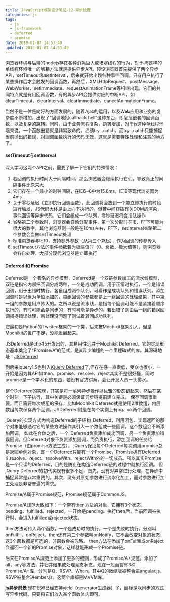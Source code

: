 ```yaml
---
title: JavaScript框架设计笔记-12-异步处理
categories: js
tags:
  - js
  - js-framework
  - deferred
  - promise
date: 2018-01-07 14:53:49
updated: 2018-01-07 14:53:49
---
```


浏览器环境与后端的nodejs存在各种消耗巨大或堵塞线程的行为，对于JS这样的单线程环境唯一的解耦方法就是提供异步API。预设浏览器首先提供了两个异步API，setTimeout和setInterval，后来就开始出现各种事件回调，只有用户执行了某些操作后才会触发的回调函数，再然后，XMLHttpRequest、postMessage、WebWorker、setImmediate、requestAnimationFrame等相继出现，它们的共同特点就是有用回调函数，有的异步API会提供对应的中断API，如clearTimeout、clearInterval、clearImmediate、cancelAnimateionFrame。

当然不是一律是向好的方面发展的，随着Ajax的运用，以及Web应用和业务的复杂度不断增加，出现了“回调地狱callback hell”这种东西，即层层嵌套的回调函数，以及复杂的跳转。同时，由于业务流程复杂，跳转增加，对于js这种单线程环境来说，一个函数出错就是非常致命的，必须try...catch。而try...catch只能捕捉当前抛出的错误，对回调函数执行的代码无效，这就是需要特殊处理和注意的地方了。

#### setTimeout与setInerval
深入学习这两个API之前，需要了解一下它们的特殊情况：
1. 若回调的执行时间大于间隔时间，那么浏览器会继续执行它们，导致真正的间隔事件比原来大
1. 它们存在一个最小的时钟间隔，在IE6~8中为15.6ms，IE10等现代浏览器为4ms
1. 关于零秒延迟（立即执行回调函数），此回调将会放到一个能立即执行的时段进行触发，JS代码大体是由上向下执行的，但若中间穿插有关DOM的渲染，事件回调等异步代码，它们会组成一个队列，零秒延迟将会插队操作
1. 省略第二个参数时，浏览器会自动分配事件，第一次分配时在IE、FF下可能为很大的数字，其他浏览器则一般是在10ms左右，FF下，setInterval省略第二个参数会当做setTimeout处理
1. 标准浏览器与IE10，支持额外参数（从第三个算起），作为回调的传参传入
1. setTimeout方法的事件参数若为极端值时（0、负数、极大值等），则浏览器会各自处理，大部分现代浏览器是立即执行

#### Deferred 和 Promise
Deferred是一个著名的异步模型，Deferred是一个双链参数加工的流水线模型，双链是指它内部把回调分成两种，一个是成功回调，用于正常时执行，一个是错误回调，用于出错时执行。各自组成两个队列，可看作是成功队列和错误队列。添加回调时是以组为单位添加的，每组回调的参数都是上一组回调的处理结果，其中第一组的参数是用户传入的。之所以说是流水线，是指每个回调可能不是紧挨着顺序执行的，有时可能会是同步的，有时可能是异步的。若出错了则由后一组的错误回调捕捉错误处理，若处理没问题了则试着转回成功队列。

它最初是Python的Twisted框架的一个类，后来被Mochikit框架引入，但是Mochikit的推广不足，没能发展起来。

JSDeferred是cho45开发出的，其易用性远胜于Mochikit Deferred，它的实现形态基本奠定了“Promise/A”的范式，是js异步编程的一个里程碑式的库。其源码地址：[JSDeferred](https://github.com/cho45/jsdeferred/blob/master/jsdeferred.js)

到后来jquery1.5也引入[jQuery Deferred](http://www.css88.com/jqapi-1.9/category/deferred-object/)了,但存在感一直很低，受众也很小，一开始是因为其API如then、promise、resolve、reject其实不是很好懂，同时promise是一个学术化的东西，若没有官方讲解，会让开发人员一头雾水。

整个Deferred的实现，其实是将一系列异步操作以优雅的形态链起来，然后在某个时刻一下子执行，其中关键是必须保证异步链提前建立完成。
保存回调很重要，而且需要每次成组的保存，比如Mochikit Deferred就是使用2维数组，内层数组每次保存两个回调。JSDeferred则是在每个实例上有ng、ok两个回调。

jQuery的实现方式为构造Deferred的子结构_Deferred，利用闭包、实现返回的那个对象能够通过它的某些方法操作其引入一个数组或一些回调，这个数组会不断添加回调。
如此在合体之后，一个_Deferred负责添加成功回调，另一个负责添加错误回调，但Deferred对象不负责添加回调，而负责执行，添加回调的任务给Promise（由promise方法生成）。
jQuery保证每个Deferred每次调用promise总是返回单例对象，即一个Deferred只能有一个Promise，Promise拥有Deferred出resolve、reject、resolveWith、rejectWith外的一切成员。所以其实Promise是一个只读的Deferred，目的是防止在构造Deferred链的过程中就执行回调。
但jQuery Deferred的初代实现有很多不足，首先，没有对异常进行处理，在异步中捕捉异常是非常重要的，其次，没有对原始参数进行流水化加工，而对参数进行加工处理是非常普遍的需求。

Promise/A属于Promise规范，Promise规范属于CommonJS。

Promise/A规范大致如下：一个带有then方法的对象，它拥有3个状态，pending、fulfilled、rejected。一开始是pending、执行then后，当前回调被执行时，会进入fulfilled或rejected状态。

then方法可传入两个函数，一个是成功时的执行，一个是失败时执行，分别叫onFulfill、onReject。then还有第三个参数叫onNotify，它不会改变对象的状态，这3个函数都是可选的，非函数会被忽略。
then方法在添加了onFulfill或onReject会返回一个新的Promise对象，这样就能形成一个Promise链。

后来在Promise/A规范上添加了更多的细则，形成了Promise/A+规范。添加了all，any等方法，并归并结果或处理竞态状态。现在一般而言有3种Promise/A+库，分别是Q、RSVP、When。其中Q的微缩版被整合进angular.js，RSVP被整合进ember.js。这两个库都是MVVM库。

**js异步前景**
现在ES6已经支持yield（generator生成器）了，目标是以同步的方式写异步代码。只要将它们放入某个函数体内即可。